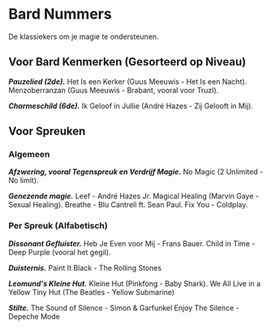 # Bard Nummers

De klassiekers om je magie te ondersteunen.

## Voor Bard Kenmerken (Gesorteerd op Niveau)

**_Pauzelied (2de)._**
Het Is een Kerker (Guus Meeuwis - Het Is een Nacht).
Menzoberranzan (Guus Meeuwis - Brabant, vooral voor Truzl).

**_Charmeschild (6de)._**
Ik Geloof in Jullie (André Hazes - Zij Gelooft in Mij).

## Voor Spreuken

### Algemeen

**_Afzwering, vooral Tegenspreuk en Verdrijf Magie._**
No Magic (2 Unlimited - No limit).

**_Genezende magie._**
Leef - André Hazes Jr.
Magical Healing (Marvin Gaye - Sexual Healing).
Breathe - Blu Cantrell ft. Sean Paul.
Fix You - Coldplay.

### Per Spreuk (Alfabetisch)

**_Dissonant Gefluister._**
Heb Je Even voor Mij - Frans Bauer.
Child in Time - Deep Purple (vooral het gegil).

**_Duisternis._**
Paint It Black - The Rolling Stones

**_Leomund's Kleine Hut._**
Kleine Hut (Pinkfong - Baby Shark).
We All Live in a Yellow Tiny Hut (The Beatles - Yellow Submarine)

**_Stilte._**
The Sound of Silence - Simon & Garfunkel
Enjoy The Silence - Depeche Mode
